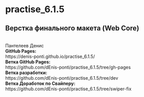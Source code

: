 # practise_6.1.5
<h2>Верстка финального макета (Web Core)</h2><br>
Пантелеев Денис
<br>
<b>GitHub Pages:</b><br>
https://denis-ponti.github.io/practise_6.1.5/
<br>
<b>Ветка GitHub Pages:</b><br>
https://github.com/dEnis-ponti/practise_6.1.5/tree/gh-pages
<br>
<b>Ветка разработки:</b><br>
https://github.com/dEnis-ponti/practise_6.1.5/tree/dev
<br>
<b>Ветка Доработок по Свайперу:</b><br>
https://github.com/dEnis-ponti/practise_6.1.5/tree/swiper-fix
<br>

